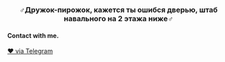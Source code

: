 <h3 align="center">♂Дружок-пирожок, кажется ты ошибся дверью, штаб навального на 2 этажа ниже♂ </h2>

<h4> Contact with me.</h4>
  <a href="https://t.me/norfitspire">❤ via Telegram</a>  
<p align="center">
